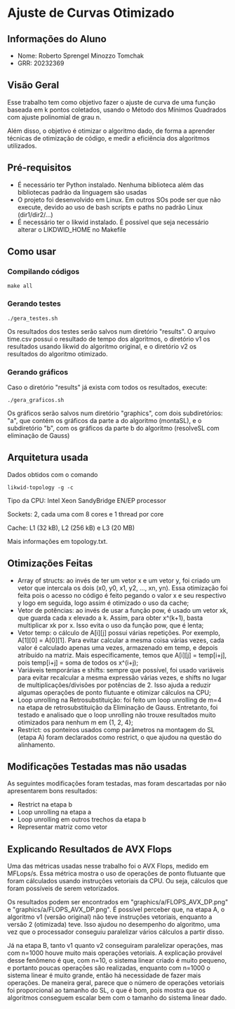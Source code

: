 # Ajuste de Curvas Otimizado
## Informações do Aluno
- Nome: Roberto Sprengel Minozzo Tomchak
- GRR: 20232369

## Visão Geral
Esse trabalho tem como objetivo fazer o ajuste de curva de uma função baseada em k pontos coletados, usando o Método dos Mínimos Quadrados com ajuste polinomial de grau n.

Além disso, o objetivo é otimizar o algoritmo dado, de forma a aprender técnicas de otimização de código, e medir a eficiência dos algoritmos utilizados.

## Pré-requisitos
- É necessário ter Python instalado. Nenhuma biblioteca além das bibliotecas padrão da linguagem são usadas
- O projeto foi desenvolvido em Linux. Em outros SOs pode ser que não execute, devido ao uso de bash scripts e paths no padrão Linux (dir1/dir2/...)
- É necessário ter o likwid instalado. É possível que seja necessário alterar o LIKDWID_HOME no Makefile 

## Como usar
### Compilando códigos
```console
make all
```
### Gerando testes
```console
./gera_testes.sh
```
Os resultados dos testes serão salvos num diretório "results". O arquivo time.csv possui o resultado de tempo dos algoritmos, o diretório v1 os resultados usando likwid do algoritmo original, e o diretório v2 os resultados do algoritmo otimizado.

### Gerando gráficos
Caso o diretório "results" já exista com todos os resultados, execute:
```console
./gera_graficos.sh
```
Os gráficos serão salvos num diretório "graphics", com dois subdiretórios: "a", que contém os gráficos da parte a do algoritmo (montaSL), e o subdiretório "b", com os gráficos da parte b do algoritmo (resolveSL com eliminação de Gauss)

## Arquitetura usada
Dados obtidos com o comando 
```console
likwid-topology -g -c
```

Tipo da CPU: Intel Xeon SandyBridge EN/EP processor

Sockets: 2, cada uma com 8 cores e 1 thread por core

Cache: L1 (32 kB), L2 (256 kB) e L3 (20 MB)

Mais informações em topology.txt.

## Otimizações Feitas
- Array of structs: ao invés de ter um vetor x e um vetor y, foi criado um vetor que intercala os dois (x0, y0, x1, y2, ..., xn, yn). Essa otimização foi feita pois o acesso no código é feito pegando o valor x e seu respectivo y logo em seguida, logo assim é otimizado o uso da cache;
- Vetor de potências: ao invés de usar a função pow, é usado um vetor xk, que guarda cada x elevado a k. Assim, para obter x^(k+1), basta multiplicar xk por x. Isso evita o uso da função pow, que é lenta;
- Vetor temp: o cálculo de A[i][j] possui várias repetições. Por exemplo, A[1][0] = A[0][1]. Para evitar calcular a mesma coisa várias vezes, cada valor é calculado apenas uma vezes, armazenado em temp, e depois atribuído na matriz. Mais especificamente, temos que A[i][j] = temp[i+j], pois temp[i+j] = soma de todos os x^(i+j);
- Variáveis temporárias e shifts: sempre que possível, foi usado variáveis para evitar recalcular a mesma expressão várias vezes, e shifts no lugar de multiplicações/divisões por potências de 2. Isso ajuda a reduzir algumas operações de ponto flutuante e otimizar cálculos na CPU;
- Loop unrolling na Retrosubstituição: foi feito um loop unrolling de m=4 na etapa de retrosubstituição da Eliminação de Gauss. Entretanto, foi testado e analisado que o loop unrolling não trouxe resultados muito otimizados para nenhum m em {1, 2, 4};
- Restrict: os ponteiros usados comp parâmetros na montagem do SL (etapa A) foram declarados como restrict, o que ajudou na questão do alinhamento.

## Modificações Testadas mas não usadas
As seguintes modificações foram testadas, mas foram descartadas por não apresentarem bons resultados:

- Restrict na etapa b
- Loop unrolling na etapa a
- Loop unrolling em outros trechos da etapa b
- Representar matriz como vetor

## Explicando Resultados de AVX Flops
Uma das métricas usadas nesse trabalho foi o AVX Flops, medido em MFLops/s. Essa métrica mostra o uso de operações de ponto flutuante que foram cálculados usando instruções vetoriais da CPU. Ou seja, cálculos que foram possíveis de serem vetorizados.

Os resultados podem ser encontrados em "graphics/a/FLOPS_AVX_DP.png" e "graphics/a/FLOPS_AVX_DP.png". É possível perceber que, na etapa A, o algoritmo v1 (versão original) não teve instruções vetoriais, enquanto a versão 2 (otimizada) teve. Isso ajudou no desempenho do algoritmo, uma vez que o processador conseguiu paralelizar vários cálculos a partir disso.

Já na etapa B, tanto v1 quanto v2 conseguiram paralelizar operações, mas com n=1000 houve muito mais operações vetoriais. A explicação provável desse fenômeno é que, com n=10, o sistema linear criado é muito pequeno, e portanto poucas operações são realizadas, enquanto com n=1000 o sistema linear é muito grande, então há necessidade de fazer mais operações. De maneira geral, parece que o número de operações vetoriais foi proporcional ao tamanho do SL, o que é bom, pois mostra que os algoritmos conseguem escalar bem com o tamanho do sistema linear dado.

